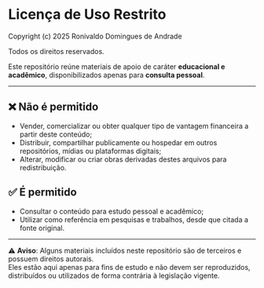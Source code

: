 # Licença de Uso Restrito

Copyright (c) 2025 Ronivaldo Domingues de Andrade

Todos os direitos reservados.

Este repositório reúne materiais de apoio de caráter **educacional e acadêmico**, disponibilizados apenas para **consulta pessoal**.

---

## ❌ Não é permitido
- Vender, comercializar ou obter qualquer tipo de vantagem financeira a partir deste conteúdo;  
- Distribuir, compartilhar publicamente ou hospedar em outros repositórios, mídias ou plataformas digitais;  
- Alterar, modificar ou criar obras derivadas destes arquivos para redistribuição.  

## ✅ É permitido
- Consultar o conteúdo para estudo pessoal e acadêmico;  
- Utilizar como referência em pesquisas e trabalhos, desde que citada a fonte original.  

---

⚠️ **Aviso**: Alguns materiais incluídos neste repositório são de terceiros e possuem direitos autorais.  
Eles estão aqui apenas para fins de estudo e não devem ser reproduzidos, distribuídos ou utilizados de forma contrária à legislação vigente.
